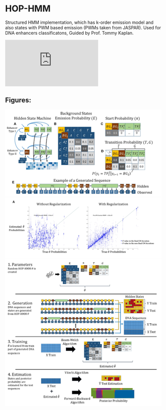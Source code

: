 # HOP-HMM
Structured HMM implementation, which has k-order emission model and also states with PWM based emission (PWMs taken from JASPAR).  Used for DNA enhancers classificatons, Guided by Prof. Tommy Kaplan.

![Full Article](https://github.com/David-Taub/HOP-HMM/raw/master/Help/thesis.pdf)

## Figures:
![HOP-HMM Model](Help/Figures/HOP_HMM_multi_states.jpg)
![HOP-HMM Parameters Convergence](Help/Figures/dec_theta_error_scatter.jpg)
![Workflow](Help/Figures/Workflow.jpg)
